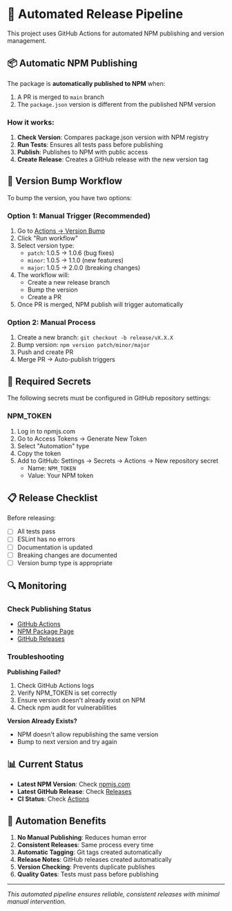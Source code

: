 # 🚀 Automated Release Pipeline

This project uses GitHub Actions for automated NPM publishing and version management.

## 📦 Automatic NPM Publishing

The package is **automatically published to NPM** when:
1. A PR is merged to `main` branch
2. The `package.json` version is different from the published NPM version

### How it works:
1. **Check Version**: Compares package.json version with NPM registry
2. **Run Tests**: Ensures all tests pass before publishing
3. **Publish**: Publishes to NPM with public access
4. **Create Release**: Creates a GitHub release with the new version tag

## 🔄 Version Bump Workflow

To bump the version, you have two options:

### Option 1: Manual Trigger (Recommended)
1. Go to [Actions → Version Bump](https://github.com/rafeekpro/stackwizard/actions/workflows/version-bump.yml)
2. Click "Run workflow"
3. Select version type:
   - `patch`: 1.0.5 → 1.0.6 (bug fixes)
   - `minor`: 1.0.5 → 1.1.0 (new features)
   - `major`: 1.0.5 → 2.0.0 (breaking changes)
4. The workflow will:
   - Create a new release branch
   - Bump the version
   - Create a PR
5. Once PR is merged, NPM publish will trigger automatically

### Option 2: Manual Process
1. Create a new branch: `git checkout -b release/vX.X.X`
2. Bump version: `npm version patch/minor/major`
3. Push and create PR
4. Merge PR → Auto-publish triggers

## 🔑 Required Secrets

The following secrets must be configured in GitHub repository settings:

### NPM_TOKEN
1. Log in to npmjs.com
2. Go to Access Tokens → Generate New Token
3. Select "Automation" type
4. Copy the token
5. Add to GitHub: Settings → Secrets → Actions → New repository secret
   - Name: `NPM_TOKEN`
   - Value: Your NPM token

## 📋 Release Checklist

Before releasing:
- [ ] All tests pass
- [ ] ESLint has no errors
- [ ] Documentation is updated
- [ ] Breaking changes are documented
- [ ] Version bump type is appropriate

## 🔍 Monitoring

### Check Publishing Status
- [GitHub Actions](https://github.com/rafeekpro/stackwizard/actions/workflows/npm-publish.yml)
- [NPM Package Page](https://www.npmjs.com/package/@rafeekpro/stackwizard)
- [GitHub Releases](https://github.com/rafeekpro/stackwizard/releases)

### Troubleshooting

**Publishing Failed?**
1. Check GitHub Actions logs
2. Verify NPM_TOKEN is set correctly
3. Ensure version doesn't already exist on NPM
4. Check npm audit for vulnerabilities

**Version Already Exists?**
- NPM doesn't allow republishing the same version
- Bump to next version and try again

## 📊 Current Status

- **Latest NPM Version**: Check [npmjs.com](https://www.npmjs.com/package/@rafeekpro/stackwizard)
- **Latest GitHub Release**: Check [Releases](https://github.com/rafeekpro/stackwizard/releases)
- **CI Status**: Check [Actions](https://github.com/rafeekpro/stackwizard/actions)

## 🤖 Automation Benefits

1. **No Manual Publishing**: Reduces human error
2. **Consistent Releases**: Same process every time
3. **Automatic Tagging**: Git tags created automatically
4. **Release Notes**: GitHub releases created automatically
5. **Version Checking**: Prevents duplicate publishes
6. **Quality Gates**: Tests must pass before publishing

---

*This automated pipeline ensures reliable, consistent releases with minimal manual intervention.*